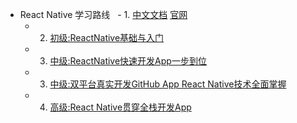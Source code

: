   
 - React Native 学习路线
   - 1. [中文文档](https://reactnative.cn/docs/0.48/getting-started.html) [官网](https://facebook.github.io/react-native/docs/textinput.html)
   - 2. [初级:ReactNative基础与入门](http://www.imooc.com/learn/808)
   - 3. [中级:ReactNative快速开发App一步到位](http://coding.imooc.com/class/69.html)
   - 3. [中级:双平台真实开发GitHub App React Native技术全面掌握](http://coding.imooc.com/class/89.html#Prchor)
   - 4. [高级:React Native贯穿全栈开发App](http://coding.imooc.com/class/chapter/56.html#Anchor)
